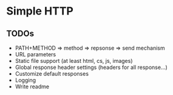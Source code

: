 # Simple HTTP

## TODOs
  - PATH+METHOD => method => repsonse => send mechanism
  - URL parameters
  - Static file support (at least html, cs, js, images)
  - Global response header settings (headers for all response...)
  - Customize default responses
  - Logging
  - Write readme